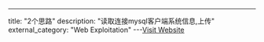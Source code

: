 ---
title: "2个思路"
description: "读取连接mysql客户端系统信息,上传"
external_category: "Web Exploitation"
---[Visit Website](https://xz.aliyun.com/t/6587)

